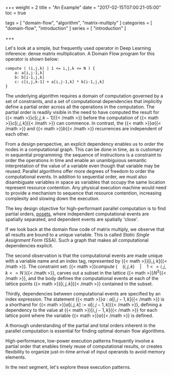+++
weight = 2
title = "An Example"
date = "2017-02-15T07:00:21-05:00"
toc = true

tags = [ "domain-flow", "algorithm", "matrix-multiply" ]
categories = [ "domain-flow", "introduction" ]
series = [ "introduction" ]

+++

Let's look at a simple, but frequently used operator in Deep Learning inference: 
dense matrix multiplication. 
A Domain Flow program for this operator is shown below:

```verbatim
compute ( (i,j,k) | 1 <= i,j,k <= N ) {
    a: a[i,j-1,k]
    b: b[i-1,j,k]
    c: c[i,j,k-1] + a[i,j-1,k] * b[i-1,j,k]
} 
```

The underlying algorithm requires a domain of computation governed by a set of constraints, and a set 
of computational dependencies that implicitly define a partial order across all the operations in the
computation. The partial order is readily visible in the need to have computed the result for 
{{< math >}}$c[i,j,k-1]${{< /math >}} before the computation
of {{< math >}}$c[i,j,k]${{< /math >}} can commence.
In contrast, the {{< math >}}$a${{< /math >}} and {{< math >}}$b${{< /math >}} recurrences are 
independent of each other.

From a design perspective, an explicit dependency enables us to _order_ the nodes in a computational graph. 
This can be done in time, as is customary in sequential programming: the sequence of
instructions is a constraint to order the operations in time and enable an unambiguious semantic 
interpretation of the value of a variable even though that variable may be reused.
Parallel algorithms offer more degrees of freedom to order the computational events. In addition to 
sequential order, we must also disambiguate variables in space as variables that occupy the 
same location represent resource contention. Any physical execution machine would need to provide a
mechanism to sequence that resource contention, increasing complexity and slowing down the execution.

The key design objective for high-performant parallel computation is to find
partial orders, [posets](https://en.wikipedia.org/wiki/Partially_ordered_set), 
where independent computational events are spatially separated, and dependent events are spatially 'close'. 

If we look back at the domain flow code of matrix multiply, we observe that all results
are bound to a unique variable. This is called *Static Single Assignment Form* (SSA). 
Such a graph that makes all computational dependencies explicit.

The second observation is that the computational events are made unique with a variable name and 
an index tag, represented by {{< math >}}$[i,j,k]${{< /math >}}. 
The constraint set: {{< math >}}$compute \; (\quad (i,j,k) \quad | \quad 1 <= i,j,k <= N \;)${{< /math >}}, 
carves out a subset in the lattice {{< math >}}$N^3${{< /math >}}, 
and the body defines the computational events at each of the lattice points 
{{< math >}}$[i,j,k]${{< /math >}} contained in the subset.

Thirdly, dependencies between computational events are specified by an index expression.
The statement {{< math >}}$a: a[i,j-1,k]${{< /math >}} is a shorthand for 
{{< math >}}$a[i,j,k] := a[i,j-1,k]${{< /math >}},
defining a dependency to the value at {{< math >}}$[i,j-1,k]${{< /math >}} for each lattice point 
where the variable {{< math >}}$a${{< /math >}} is defined.

A thorough understanding of the partial and total orders inherent in the
parallel computation is essential for finding optimal domain flow algorithms. 

High-performance, low-power execution patterns frequently involve a partial order that enables 
timely reuse of computational results, or creates flexibility to organize just-in-time arrival 
of input operands to avoid memory elements. 

In the next segment, let's explore these execution patterns.

